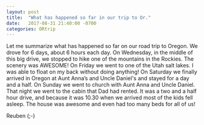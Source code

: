 ```yaml
---
layout: post
title:  "What has happened so far in our trip to Or."
date:   2017-08-31 21:40:00 -0700
categories: ORtrip
---
```


Let me summarize what has happened so far on our road trip to Oregon. We drove for 6 days, about 6 hours each day. On Wednesday, in the middle of this big drive, we stopped to hike one of the mountains in the Rockies. The scenery was AWESOME!  On Friday we went to one of the Utah salt lakes. I was able to float on my back without doing anything! On Saturday we finally arrived in Oregon at Aunt Anna’s and Uncle Daniel's and stayed for a day and a half. On Sunday we went to church with Aunt Anna and Uncle Daniel. That night we went to the cabin that Dad had rented. It was a two and a half hour drive, and because it was 10.30 when we arrived most of the kids fell asleep. The house was awesome and even had too many beds for all of us!

Reuben (;-)
